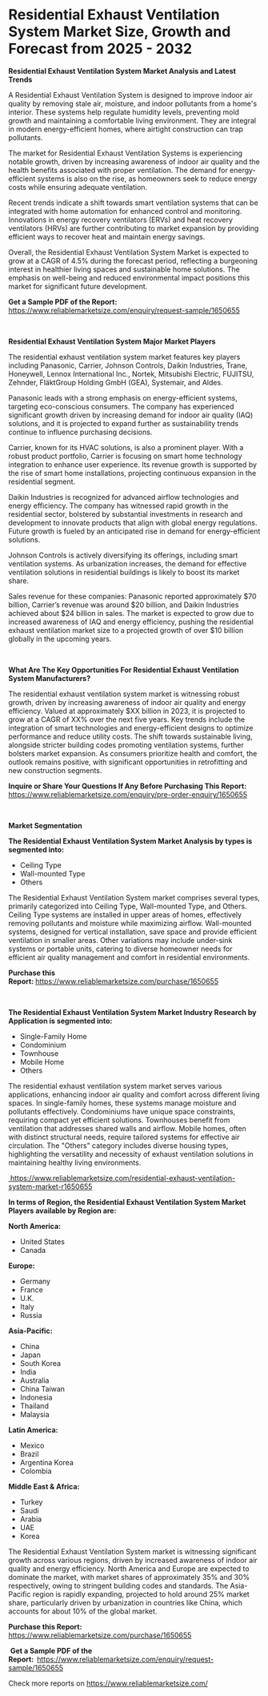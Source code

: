 <p><h1>Residential Exhaust Ventilation System Market Size, Growth and Forecast from 2025 - 2032</h1></p><p><strong>Residential Exhaust Ventilation System Market Analysis and Latest Trends</strong></p>
<p><p>A Residential Exhaust Ventilation System is designed to improve indoor air quality by removing stale air, moisture, and indoor pollutants from a home's interior. These systems help regulate humidity levels, preventing mold growth and maintaining a comfortable living environment. They are integral in modern energy-efficient homes, where airtight construction can trap pollutants.</p><p>The market for Residential Exhaust Ventilation Systems is experiencing notable growth, driven by increasing awareness of indoor air quality and the health benefits associated with proper ventilation. The demand for energy-efficient systems is also on the rise, as homeowners seek to reduce energy costs while ensuring adequate ventilation.</p><p>Recent trends indicate a shift towards smart ventilation systems that can be integrated with home automation for enhanced control and monitoring. Innovations in energy recovery ventilators (ERVs) and heat recovery ventilators (HRVs) are further contributing to market expansion by providing efficient ways to recover heat and maintain energy savings.</p><p>Overall, the Residential Exhaust Ventilation System Market is expected to grow at a CAGR of 4.5% during the forecast period, reflecting a burgeoning interest in healthier living spaces and sustainable home solutions. The emphasis on well-being and reduced environmental impact positions this market for significant future development.</p></p>
<p><strong>Get a Sample PDF of the Report:&nbsp;</strong> <a href="https://www.reliablemarketsize.com/enquiry/request-sample/1650655?utm_campaign=2445&utm_medium=2&utm_source=Github&utm_content=ia&utm_term=23032025&utm_id=residential-exhaust-ventilation-system">https://www.reliablemarketsize.com/enquiry/request-sample/1650655</a></p>
<p>&nbsp;</p>
<p><strong>Residential Exhaust Ventilation System Major Market Players</strong></p>
<p><p>The residential exhaust ventilation system market features key players including Panasonic, Carrier, Johnson Controls, Daikin Industries, Trane, Honeywell, Lennox International Inc., Nortek, Mitsubishi Electric, FUJITSU, Zehnder, FläktGroup Holding GmbH (GEA), Systemair, and Aldes. </p><p>Panasonic leads with a strong emphasis on energy-efficient systems, targeting eco-conscious consumers. The company has experienced significant growth driven by increasing demand for indoor air quality (IAQ) solutions, and it is projected to expand further as sustainability trends continue to influence purchasing decisions.</p><p>Carrier, known for its HVAC solutions, is also a prominent player. With a robust product portfolio, Carrier is focusing on smart home technology integration to enhance user experience. Its revenue growth is supported by the rise of smart home installations, projecting continuous expansion in the residential segment.</p><p>Daikin Industries is recognized for advanced airflow technologies and energy efficiency. The company has witnessed rapid growth in the residential sector, bolstered by substantial investments in research and development to innovate products that align with global energy regulations. Future growth is fueled by an anticipated rise in demand for energy-efficient solutions.</p><p>Johnson Controls is actively diversifying its offerings, including smart ventilation systems. As urbanization increases, the demand for effective ventilation solutions in residential buildings is likely to boost its market share.</p><p>Sales revenue for these companies: Panasonic reported approximately $70 billion, Carrier’s revenue was around $20 billion, and Daikin Industries achieved about $24 billion in sales. The market is expected to grow due to increased awareness of IAQ and energy efficiency, pushing the residential exhaust ventilation market size to a projected growth of over $10 billion globally in the upcoming years.</p></p>
<p>&nbsp;</p>
<p><strong>What Are The Key Opportunities For Residential Exhaust Ventilation System Manufacturers?</strong></p>
<p><p>The residential exhaust ventilation system market is witnessing robust growth, driven by increasing awareness of indoor air quality and energy efficiency. Valued at approximately $XX billion in 2023, it is projected to grow at a CAGR of XX% over the next five years. Key trends include the integration of smart technologies and energy-efficient designs to optimize performance and reduce utility costs. The shift towards sustainable living, alongside stricter building codes promoting ventilation systems, further bolsters market expansion. As consumers prioritize health and comfort, the outlook remains positive, with significant opportunities in retrofitting and new construction segments.</p></p>
<p><strong>Inquire or Share Your Questions If Any Before Purchasing This Report:</strong> <a href="https://www.reliablemarketsize.com/enquiry/pre-order-enquiry/1650655?utm_campaign=2445&utm_medium=2&utm_source=Github&utm_content=ia&utm_term=23032025&utm_id=residential-exhaust-ventilation-system">https://www.reliablemarketsize.com/enquiry/pre-order-enquiry/1650655</a></p>
<p>&nbsp;</p>
<p><strong>Market Segmentation</strong></p>
<p><strong>The Residential Exhaust Ventilation System Market Analysis by types is segmented into:</strong></p>
<p><ul><li>Ceiling Type</li><li>Wall-mounted Type</li><li>Others</li></ul></p>
<p><p>The Residential Exhaust Ventilation System market comprises several types, primarily categorized into Ceiling Type, Wall-mounted Type, and Others. Ceiling Type systems are installed in upper areas of homes, effectively removing pollutants and moisture while maximizing airflow. Wall-mounted systems, designed for vertical installation, save space and provide efficient ventilation in smaller areas. Other variations may include under-sink systems or portable units, catering to diverse homeowner needs for efficient air quality management and comfort in residential environments.</p></p>
<p><strong>Purchase this Report:&nbsp;</strong><a href="https://www.reliablemarketsize.com/purchase/1650655?utm_campaign=2445&utm_medium=2&utm_source=Github&utm_content=ia&utm_term=23032025&utm_id=residential-exhaust-ventilation-system">https://www.reliablemarketsize.com/purchase/1650655</a></p>
<p>&nbsp;</p>
<p><strong>The Residential Exhaust Ventilation System Market Industry Research by Application is segmented into:</strong></p>
<p><ul><li>Single-Family Home</li><li>Condominium</li><li>Townhouse</li><li>Mobile Home</li><li>Others</li></ul></p>
<p><p>The residential exhaust ventilation system market serves various applications, enhancing indoor air quality and comfort across different living spaces. In single-family homes, these systems manage moisture and pollutants effectively. Condominiums have unique space constraints, requiring compact yet efficient solutions. Townhouses benefit from ventilation that addresses shared walls and airflow. Mobile homes, often with distinct structural needs, require tailored systems for effective air circulation. The "Others" category includes diverse housing types, highlighting the versatility and necessity of exhaust ventilation solutions in maintaining healthy living environments.</p></p>
<p><a href="https://www.reliablemarketsize.com/residential-exhaust-ventilation-system-market-r1650655?utm_campaign=2445&utm_medium=2&utm_source=Github&utm_content=ia&utm_term=23032025&utm_id=residential-exhaust-ventilation-system">&nbsp;https://www.reliablemarketsize.com/residential-exhaust-ventilation-system-market-r1650655</a></p>
<p><strong>In terms of Region, the Residential Exhaust Ventilation System Market Players available by Region are:</strong></p>
<p>
    <p> <strong> North America: </strong>
        <ul>
            <li>United States</li>
            <li>Canada</li>
        </ul>
        </p> 
    <p> <strong> Europe: </strong>
        <ul>
            <li>Germany</li>
            <li>France</li>
            <li>U.K.</li>
            <li>Italy</li>
            <li>Russia</li>
        </ul>
        </p> 
    <p> <strong> Asia-Pacific: </strong>
        <ul>
            <li>China</li>
            <li>Japan</li>
            <li>South Korea</li>
            <li>India</li>
            <li>Australia</li>
            <li>China Taiwan</li>
            <li>Indonesia</li>
            <li>Thailand</li>
            <li>Malaysia</li>
        </ul>
        </p> 
    <p> <strong> Latin America: </strong>
        <ul>
            <li>Mexico</li>
            <li>Brazil</li>
            <li>Argentina Korea</li>
            <li>Colombia</li>
        </ul>
        </p> 
    <p> <strong> Middle East & Africa: </strong>
        <ul>
            <li>Turkey</li>
            <li>Saudi</li>
            <li>Arabia</li>
            <li>UAE</li>
            <li>Korea</li>
        </ul>
    </p>
    </p>
<p><p>The Residential Exhaust Ventilation System market is witnessing significant growth across various regions, driven by increased awareness of indoor air quality and energy efficiency. North America and Europe are expected to dominate the market, with market shares of approximately 35% and 30% respectively, owing to stringent building codes and standards. The Asia-Pacific region is rapidly expanding, projected to hold around 25% market share, particularly driven by urbanization in countries like China, which accounts for about 10% of the global market.</p></p>
<p><strong>Purchase this Report: </strong><a href="https://www.reliablemarketsize.com/purchase/1650655?utm_campaign=2445&utm_medium=2&utm_source=Github&utm_content=ia&utm_term=23032025&utm_id=residential-exhaust-ventilation-system">https://www.reliablemarketsize.com/purchase/1650655</a></p>
<p>&nbsp;<strong>Get a Sample PDF of the Report:&nbsp;&nbsp;</strong><a href="https://www.reliablemarketsize.com/enquiry/request-sample/1650655?utm_campaign=2445&utm_medium=2&utm_source=Github&utm_content=ia&utm_term=23032025&utm_id=residential-exhaust-ventilation-system">https://www.reliablemarketsize.com/enquiry/request-sample/1650655</a></p>
<p><strong></strong></p>
<p>Check more reports on <a href="https://www.reliablemarketsize.com/?utm_campaign=2445&utm_medium=2&utm_source=Github&utm_content=ia&utm_term=23032025&utm_id=residential-exhaust-ventilation-system">https://www.reliablemarketsize.com/</a></p>